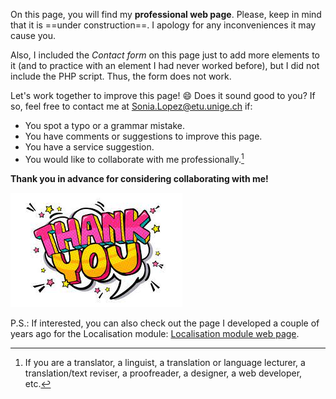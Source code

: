 On this page, you will find my **professional web page**. Please, keep in mind that it is ==under construction==. I apology for any inconveniences it may cause you.

Also, I included the *Contact form* on this page just to add more elements to it (and to practice with an element I had never worked before), but I did not include the PHP script. Thus, the form does not work. 

Let's work together to improve this page! :smile: Does it sound good to you? If so, feel free to contact me at [Sonia.Lopez@etu.unige.ch](sonia.lopez@etu.unige.ch) if:
- You spot a typo or a grammar mistake.
- You have comments or suggestions to improve this page.
- You have a service suggestion.
- You would like to collaborate with me professionally.[^1]

**Thank you in advance for considering collaborating with me!** 

![Thank you](img/ThankYou.jpg)

P.S.: If interested, you can also check out the page I developed a couple of years ago for the Localisation module: [Localisation module web page](https://2020sonialopez.wixsite.com/localisation-2020).


[^1]: If you are a translator, a linguist, a translation or language lecturer, a translation/text reviser, a proofreader, a designer, a web developer, etc.  
